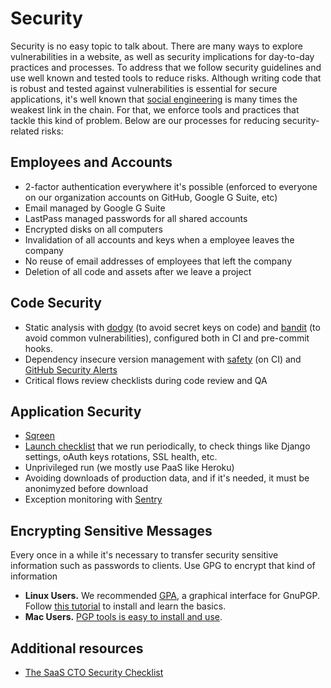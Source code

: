 # Security

Security is no easy topic to talk about. There are many ways to explore vulnerabilities in a website, as well as security implications for day-to-day practices and processes. To address that we follow security guidelines and use well known and tested tools to reduce risks. Although writing code that is robust and tested against vulnerabilities is essential for secure applications, it's well known that [social engineering](https://en.wikipedia.org/wiki/Social_engineering_(security)) is many times the weakest link in the chain. For that, we enforce tools and practices that tackle this kind of problem. Below are our processes for reducing security-related risks:

## Employees and Accounts
- 2-factor authentication everywhere it's possible (enforced to everyone on our organization accounts on GitHub, Google G Suite, etc)
- Email managed by Google G Suite
- LastPass managed passwords for all shared accounts
- Encrypted disks on all computers
- Invalidation of all accounts and keys when a employee leaves the company
- No reuse of email addresses of employees that left the company
- Deletion of all code and assets after we leave a project

## Code Security
- Static analysis with [dodgy](https://github.com/landscapeio/dodgy) (to avoid secret keys on code) and [bandit](https://github.com/PyCQA/bandit) (to avoid common vulnerabilities), configured both in CI and pre-commit hooks.
- Dependency insecure version management with [safety](https://github.com/pyupio/safety) (on CI) and [GitHub Security Alerts](https://help.github.com/en/articles/about-security-alerts-for-vulnerable-dependencies)
- Critical flows review checklists during code review and QA

## Application Security
- [Sqreen](https://www.sqreen.com/)
- <a href="https://devchecklists.com/production-launch-checklist/" target="blank">Launch checklist</a> that we run periodically, to check things like Django settings, oAuth keys rotations, SSL health, etc.
- Unprivileged run (we mostly use PaaS like Heroku)
- Avoiding downloads of production data, and if it's needed, it must be anonimyzed before download
- Exception monitoring with [Sentry](https://sentry.io/)

## Encrypting Sensitive Messages
Every once in a while it's necessary to transfer security sensitive information such as passwords to clients. Use GPG to encrypt that kind of information

- **Linux Users.** We recommended [GPA](https://www.gnupg.org/software/gpa/index.html), a graphical interface for GnuPGP. Follow [this tutorial](https://www.deepdotweb.com/2015/02/17/basic-guide-pgp-linux/) to install and learn the basics.
- **Mac Users.** [PGP tools is easy to install and use](https://gpgtools.org/).

## Additional resources
- [The SaaS CTO Security Checklist](https://www.sqreen.com/checklists/saas-cto-security-checklist)
